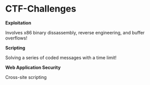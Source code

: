CTF-Challenges
==============

<b>Exploitation</b>

Involves x86 binary dissassembly, reverse engineering, and buffer overflows!

<b>Scripting</b>

Solving a series of coded messages with a time limit!

<b>Web Application Security</b>

Cross-site scripting
